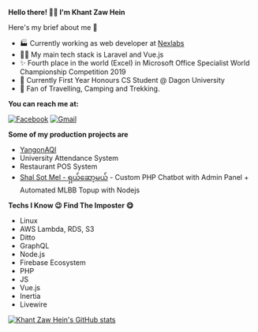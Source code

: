 **Hello there! 👋👋 I'm Khant Zaw Hein**

Here's my brief about me 👦

 - 🏭 Currently working as web developer at [Nexlabs](https://nexlabs.co)
 - 👩‍💻 My main tech stack is Laravel and Vue.js
 - ✨ Fourth place in the world (Excel) in Microsoft Office Specialist World Championship Competition 2019
 -  🏫 Currently First Year Honours CS Student @ Dagon University
 -  🌲  Fan of Travelling, Camping and Trekking.
 
**You can reach me at:**

[![Facebook](https://img.shields.io/badge/-Contact%20me%20on%20Facebook-3b5998?style=for-the-badge)](https://fb.com/khxnt) [![Gmail](https://img.shields.io/badge/-Email%20Me-B23121?style=for-the-badge)](mailto:kzh702@gmail.com)

**Some of my production projects are**

 - [YangonAQI](https://www.yangonaqi.live)
 - University Attendance System
 - Restaurant POS System
 - [Shal Sot Mel - ရှယ်ဆော့မယ်](https://fb.com/ShalSotMel) - Custom PHP Chatbot with Admin Panel + Automated MLBB Topup with Nodejs
 
 **Techs I Know 😉 Find The Imposter 😋**
 - Linux
 - AWS Lambda, RDS, S3
 - Ditto
 - GraphQL
 - Node.js
 - Firebase Ecosystem
 - PHP
 - JS
 - Vue.js
 - Inertia
 - Livewire
 
 [![Khant Zaw Hein's GitHub stats](https://github-readme-stats.vercel.app/api?username=anuraghazra)](https://github.com/anuraghazra/github-readme-stats)


